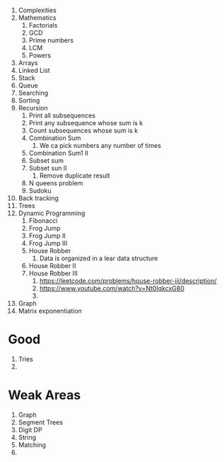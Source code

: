 

1. Complexities
2. Mathematics
   1. Factorials
   2. GCD
   3. Prime numbers
   4. LCM
   5. Powers
3. Arrays
4. Linked List
5. Stack
6. Queue
7. Searching
8. Sorting
9. Recursion
   1. Print all subsequences
   2. Print any subsequence whose sum is k
   3. Count subsequences whose sum is k
   4. Combination Sum
      1. We ca pick numbers any number of times
   5. Combination Sum1 II
   6. Subset sum
   7. Subset sun II
      1. Remove duplicate result
   8. N queens problem
   9. Sudoku
10. Back tracking
11. Trees
12. Dynamic Programming
    1. Fibonacci
    2. Frog Jump
    3. Frog Jump II
    4. Frog Jump III
    2. House Robber
       1. Data is organized in a lear data structure
    2. House Robber II
    3. House Robber III
       1. https://leetcode.com/problems/house-robber-iii/description/
       2. https://www.youtube.com/watch?v=Nt0IqkcxG80
       3. 
13. Graph
14. Matrix exponentiation

# Good

1. Tries
2. 

# Weak Areas

1. Graph
2. Segment Trees
3. Digit DP
4. String
5. Matching
6. 